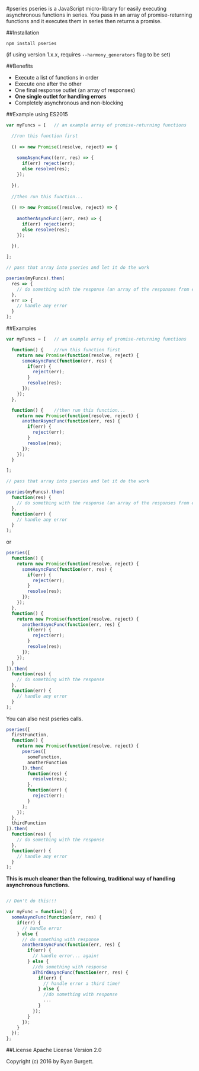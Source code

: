 #pseries
pseries is a JavaScript micro-library for easily executing asynchronous functions in series. You pass in an array of promise-returning functions and it executes them in series then returns a promise.

##Installation
```
npm install pseries
```
(if using version 1.x.x, requires `--harmony_generators` flag to be set)

##Benefits
* Execute a list of functions in order
* Execute one after the other
* One final response outlet (an array of responses)
* **One single outlet for handling errors**
* Completely asynchronous and non-blocking

##Example using ES2015
```javascript
var myFuncs = [   // an example array of promise-returning functions

  //run this function first
  
  () => new Promise((resolve, reject) => {
  
    someAsyncFunc((err, res) => {
      if(err) reject(err);
      else resolve(res);
    });
    
  }),
  
  //then run this function...
  
  () => new Promise((resolve, reject) => {
  
    anotherAsyncFunc((err, res) => {
      if(err) reject(err);
      else resolve(res);
    });
    
  }),

];

// pass that array into pseries and let it do the work

pseries(myFuncs).then(
  res => {
    // do something with the response (an array of the responses from each of the functions)
  },
  err => {
    // handle any error
  }
);
```

##Examples
```javascript
var myFuncs = [   // an example array of promise-returning functions

  function() {    //run this function first
    return new Promise(function(resolve, reject) {
      someAsyncFunc(function(err, res) {
        if(err) {
          reject(err);
        }
        resolve(res);
      });
    });
  },

  function() {    //then run this function...
    return new Promise(function(resolve, reject) {
      anotherAsyncFunc(function(err, res) {
        if(err) {
          reject(err);
        }
        resolve(res);
      });
    });
  }

];

// pass that array into pseries and let it do the work

pseries(myFuncs).then(
  function(res) {
    // do something with the response (an array of the responses from each of the functions)
  },
  function(err) {
    // handle any error
  }
);
```
or
```javascript
pseries([
  function() {
    return new Promise(function(resolve, reject) {
      someAsyncFunc(function(err, res) {
        if(err) {
          reject(err);
        }
        resolve(res);
      });
    });
  },
  function() {
    return new Promise(function(resolve, reject) {
      anotherAsyncFunc(function(err, res) {
        if(err) {
          reject(err);
        }
        resolve(res);
      });
    });
  }
]).then(
  function(res) {
    // do something with the response
  },
  function(err) {
    // handle any error
  }
);
```
You can also nest pseries calls.
```javascript
pseries([
  firstFunction,
  function() {
    return new Promise(function(resolve, reject) {
      pseries([
        someFunction,
        anotherFunction
      ]).then(
        function(res) {
          resolve(res);
        },
        function(err) {
          reject(err);
        }
      );
    });
  },
  thirdFunction
]).then(
  function(res) {
    // do something with the response
  },
  function(err) {
    // handle any error
  }
);
```
**This is much cleaner than the following, traditional way of handling asynchronous functions.**
```javascript

// Don't do this!!!

var myFunc = function() {
  someAsyncFunc(function(err, res) {
    if(err) {
      // handle error
    } else {
      // do something with response
      anotherAsyncFunc(function(err, res) {
        if(err) {
          // handle error... again!
        } else {
          //do something with response
          aThirdAsyncFunc(function(err, res) {
            if(err) {
              // handle error a third time!
            } else {
              //do something with response
              ...
            }
          });
        }
      });
    }
  });
};
```
##License
Apache License Version 2.0

Copyright (c) 2016 by Ryan Burgett.
